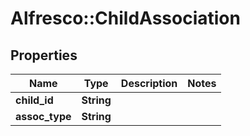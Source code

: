 # Alfresco::ChildAssociation

## Properties
Name | Type | Description | Notes
------------ | ------------- | ------------- | -------------
**child_id** | **String** |  | 
**assoc_type** | **String** |  | 


